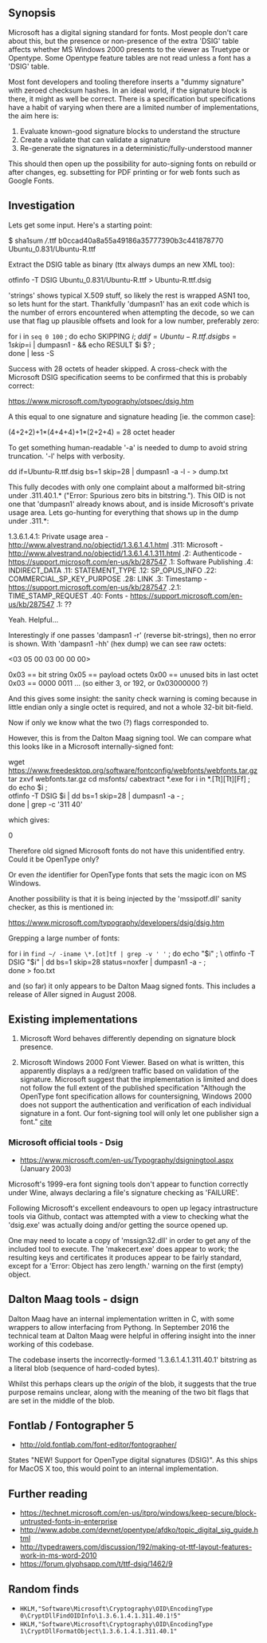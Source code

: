 ## Synopsis

Microsoft has a digital signing standard for fonts.  Most people
don't care about this, but the presence or non-presence of
the extra 'DSIG' table affects whether MS Windows 2000 presents
to the viewer as Truetype or Opentype.  Some Opentype feature
tables are not read unless a font has a 'DSIG' table.

Most font developers and tooling therefore inserts a "dummy signature"
with zeroed checksum hashes.  In an ideal world, if the signature
block is there, it might as well be correct.  There is a specification
but specifications have a habit of varying when there are a limited
number of implementations, the aim here is:

1. Evaluate known-good signature blocks to understand the structure
2. Create a validate that can validate a signature
3. Re-generate the signatures in a deterministic/fully-understood manner

This should then open up the possibility for auto-signing fonts on
rebuild or after changes, eg. subsetting for PDF printing or for web
fonts such as Google Fonts.

## Investigation

Lets get some input.  Here's a starting point:

  $ sha1sum */*.ttf
  b0ccad40a8a55a49186a35777390b3c441878770  Ubuntu_0.831/Ubuntu-R.ttf

Extract the DSIG table as binary (ttx always dumps an new XML too):

  otfinfo -T DSIG Ubuntu_0.831/Ubuntu-R.ttf > Ubuntu-R.ttf.dsig

'strings' shows typical X.509 stuff, so likely the rest is wrapped
ASN1 too, so lets hunt for the start.  Thankfully 'dumpasn1' has an
exit code which is the number of errors encountered when attempting
the decode, so we can use that flag up plausible offsets and look for
a low number, preferably zero:

  for i in `seq 0 100` ; do echo SKIPPING $i ; \
    dd if=Ubuntu-R.ttf.dsig bs=1 skip=$i | dumpasn1 - && echo RESULT $i $? ; \
  done | less -S

Success with 28 octets of header skipped.  A cross-check with the
Microsoft DSIG specification seems to be confirmed that this is probably
correct:

  https://www.microsoft.com/typography/otspec/dsig.htm

A this equal to one signature and signature heading [ie. the common case]:

  (4+2+2)+1*(4+4+4)+1*(2+2+4) = 28 octet header

To get something human-readable '-a' is needed to dump to avoid string
truncation.  '-l' helps with verbosity.  

  dd if=Ubuntu-R.ttf.dsig bs=1 skip=28 | dumpasn1 -a -l - > dump.txt

This fully decodes with only one complaint about a malformed bit-string under
.311.40.1.* ("Error: Spurious zero bits in bitstring.").  This OID is
not one that 'dumpasn1' already knows about, and is inside Microsoft's
private usage area.  Lets go-hunting for everything that shows up in
the dump under .311.*:

  1.3.6.1.4.1: Private usage area - http://www.alvestrand.no/objectid/1.3.6.1.4.1.html
   .311: Microsoft - http://www.alvestrand.no/objectid/1.3.6.1.4.1.311.html
    .2: Authenticode - https://support.microsoft.com/en-us/kb/287547
     .1: Software Publishing
      .4: INDIRECT_DATA
      .11: STATEMENT_TYPE
      .12: SP_OPUS_INFO
      .22: COMMERCIAL_SP_KEY_PURPOSE
      .28: LINK
    .3: Timestamp - https://support.microsoft.com/en-us/kb/287547
     .2.1: TIME_STAMP_REQUEST
    .40: Fonts - https://support.microsoft.com/en-us/kb/287547
     .1: ??

Yeah.  Helpful...

Interestingly if one passes 'dampasn1 -r' (reverse bit-strings), then
no error is shown.  With 'dampasn1 -hh' (hex dump) we can see raw octets:

  <03 05 00 03 00 00 00>

  0x03 == bit string
  0x05 == payload octets
  0x00 == unused bits in last octet
  0x03 == 0000 0011 ... (so either 3, or 192, or 0x03000000 ?)

And this gives some insight: the sanity check warning is coming
because in little endian only a single octet is required, and not a
whole 32-bit bit-field.

Now if only we know what the two (?) flags corresponded to.

However, this is from the Dalton Maag signing tool.  We can
compare what this looks like in a Microsoft internally-signed
font:

  wget https://www.freedesktop.org/software/fontconfig/webfonts/webfonts.tar.gz
  tar zxvf webfonts.tar.gz
  cd msfonts/
  cabextract *.exe
  for i in *.[Tt][Tt][Ff] ; do echo $i ; \
    otfinfo -T DSIG $i | dd bs=1 skip=28 | dumpasn1 -a - ; \
  done | grep -c '311 40'

which gives:

  0

Therefore old signed Microsoft fonts do not have this unidentified
entry.  Could it be OpenType only?

Or even *the* identifier for OpenType fonts that sets the magic icon
on MS Windows.

Another possibility is that it is being injected by the 'mssipotf.dll'
sanity checker, as this is mentioned in:

  https://www.microsoft.com/typography/developers/dsig/dsig.htm

Grepping a large number of fonts:

  for i in `find ~/ -iname \*.[ot]tf | grep -v ' '` ; do echo "$i" ; \
    otfinfo -T DSIG "$i" | dd bs=1 skip=28 status=noxfer | dumpasn1 -a - ; \
  done > foo.txt

and (so far) it only appears to be Dalton Maag signed fonts.  This includes
a release of Aller signed in August 2008.

## Existing implementations

1. Microsoft Word behaves differently depending on signature block presence.

2. Microsoft Windows 2000 Font Viewer. Based on what is written, this
apparently displays a a red/green traffic based on validation of the
signature.  Microsoft suggest that the implementation is limited and
does not follow the full extent of the published specification
"Although the OpenType font specification allows for countersigning,
Windows 2000 does not support the authentication and verification of
each individual signature in a font. Our font-signing tool will only
let one publisher sign a font."
[cite](https://www.microsoft.com/en-us/Typography/DigitalSignaturesDefault.aspx#fonts)

### Microsoft official tools - Dsig

* https://www.microsoft.com/en-us/Typography/dsigningtool.aspx (January 2003)

Microsoft's 1999-era font signing tools don't appear to function correctly
under Wine, always declaring a file's signature checking as 'FAILURE'.

Following Microsoft's excellent endeavours to open up legacy
intrastructure tools via Github, contact was attempted with a view to
checking what the 'dsig.exe' was actually doing and/or getting the source opened up.

One may need to locate a copy of 'mssign32.dll' in order to get any of
the included tool to execute.  The 'makecert.exe' does appear to work;
the resulting keys and certificates it produces appear to be fairly standard,
except for a 'Error: Object has zero length.' warning on the first (empty) object.

## Dalton Maag tools - dsign

Dalton Maag have an internal implementation written in C, with some
wrappers to allow interfacing from Pythong.  In September 2016 the
technical team at Dalton Maag were helpful in offering insight into
the inner working of this codebase.

The codebase inserts the incorrectly-formed '1.3.6.1.4.1.311.40.1'
bitstring as a literal blob (sequence of hard-coded bytes).

Whilst this perhaps clears up the *origin* of the blob, it suggests
that the true purpose remains unclear, along with the meaning of the
two bit flags that are set in the middle of the blob.

## Fontlab / Fontographer 5

* http://old.fontlab.com/font-editor/fontographer/

States "NEW! Support for OpenType digital signatures (DSIG)".  As this ships for
MacOS X too, this would point to an internal implementation.

## Further reading

* https://technet.microsoft.com/en-us/itpro/windows/keep-secure/block-untrusted-fonts-in-enterprise
* http://www.adobe.com/devnet/opentype/afdko/topic_digital_sig_guide.html
* http://typedrawers.com/discussion/192/making-ot-ttf-layout-features-work-in-ms-word-2010
* https://forum.glyphsapp.com/t/ttf-dsig/1462/9

## Random finds

* `HKLM,"Software\Microsoft\Cryptography\OID\EncodingType 0\CryptDllFindOIDInfo\1.3.6.1.4.1.311.40.1!5"`
* `HKLM,"Software\Microsoft\Cryptography\OID\EncodingType 1\CryptDllFormatObject\1.3.6.1.4.1.311.40.1"`
